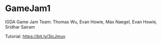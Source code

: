 # GameJam1
IGDA Game Jam
Team: Thomas Wu, Evan Howie, Max Naegel, Evan Howie, Sridhar Sairam

Tutorial: https://bit.ly/3icJmuv
